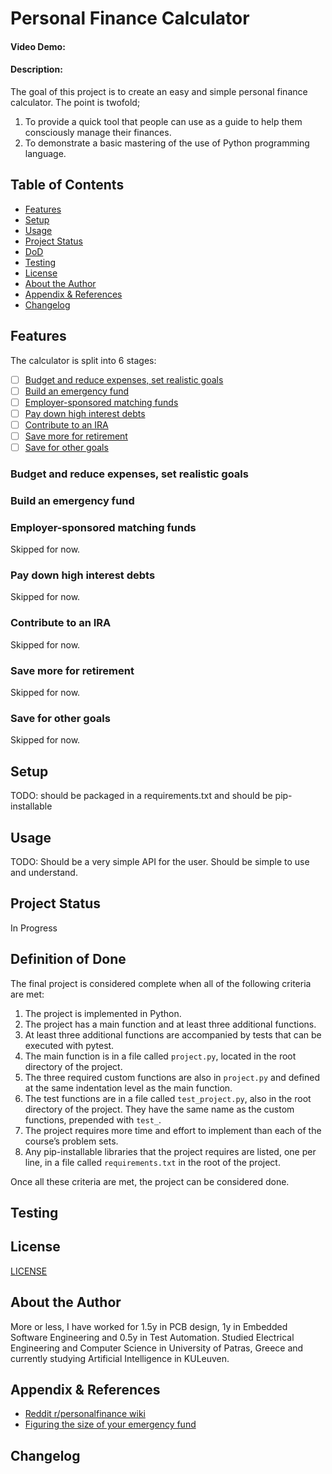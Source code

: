 # Personal Finance Calculator

#### Video Demo: <URL HERE>

#### Description:

The goal of this project is to create an easy and simple personal finance calculator. The point is twofold;

1. To provide a quick tool that people can use as a guide to help them consciously manage their finances.
2. To demonstrate a basic mastering of the use of Python programming language.

## Table of Contents

- [Features](#features)
- [Setup](#setup)
- [Usage](#usage)
- [Project Status](#project-status)
- [DoD](#definition-of-done)
- [Testing](#testing)
- [License](#license)
- [About the Author](#about-the-author)
- [Appendix & References](#appendix--references)
- [Changelog](#changelog)

## Features

The calculator is split into 6 stages:

- [ ] [Budget and reduce expenses, set realistic goals](#budget-and-reduce-expenses-set-realistic-goals)
- [ ] [Build an emergency fund](#build-an-emergency-fund)
- [ ] [Employer-sponsored matching funds](#employer-sponsored-matching-funds)
- [ ] [Pay down high interest debts](#pay-down-high-interest-debts)
- [ ] [Contribute to an IRA](#contribute-to-an-ira)
- [ ] [Save more for retirement](#save-more-for-retirement)
- [ ] [Save for other goals](#save-for-other-goals)

### Budget and reduce expenses, set realistic goals

### Build an emergency fund

### Employer-sponsored matching funds

Skipped for now.

### Pay down high interest debts

Skipped for now.

### Contribute to an IRA

Skipped for now.

### Save more for retirement

Skipped for now.

### Save for other goals

Skipped for now.

## Setup

TODO: should be packaged in a requirements.txt and should be pip-installable

## Usage

TODO: Should be a very simple API for the user. Should be simple to use and understand.

## Project Status

In Progress

## Definition of Done

The final project is considered complete when all of the following criteria are met:

1. The project is implemented in Python.
2. The project has a main function and at least three additional functions.
3. At least three additional functions are accompanied by tests that can be executed with pytest.
4. The main function is in a file called `project.py`, located in the root directory of the project.
5. The three required custom functions are also in `project.py` and defined at the same indentation level as the main function.
6. The test functions are in a file called `test_project.py`, also in the root directory of the project. They have the same name as the custom functions, prepended with `test_`.
7. The project requires more time and effort to implement than each of the course’s problem sets.
8. Any pip-installable libraries that the project requires are listed, one per line, in a file called `requirements.txt` in the root of the project.

Once all these criteria are met, the project can be considered done.

## Testing

## License

[LICENSE](../LICENSE)

## About the Author

More or less, I have worked for 1.5y in PCB design, 1y in Embedded Software Engineering and 0.5y in Test Automation.
Studied Electrical Engineering and Computer Science in University of Patras, Greece and currently studying Artificial Intelligence in KULeuven.

## Appendix & References

- [Reddit r/personalfinance wiki](https://www.reddit.com/r/personalfinance/wiki/commontopics/)
- [Figuring the size of your emergency fund](https://www.wisebread.com/figuring-the-size-of-your-emergency-fund)

## Changelog

